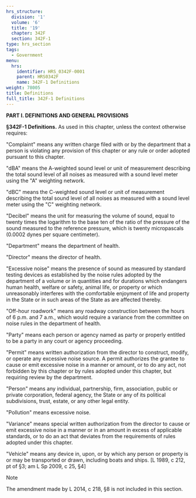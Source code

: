 ```yaml
---
hrs_structure:
  division: '1'
  volume: '6'
  title: '19'
  chapter: 342F
  section: 342F-1
type: hrs_section
tags:
  - Government
menu:
  hrs:
    identifier: HRS_0342F-0001
    parent: HRS0342F
    name: 342F-1 Definitions
weight: 78005
title: Definitions
full_title: 342F-1 Definitions
---
```

**PART I. DEFINITIONS AND GENERAL PROVISIONS**

**§342F-1 Definitions.** As used in this chapter, unless the context otherwise requires:

"Complaint" means any written charge filed with or by the department that a person is violating any provision of this chapter or any rule or order adopted pursuant to this chapter.

"dBA" means the A-weighted sound level or unit of measurement describing the total sound level of all noises as measured with a sound level meter using the "A" weighting network.

"dBC" means the C-weighted sound level or unit of measurement describing the total sound level of all noises as measured with a sound level meter using the "C" weighting network.

"Decibel" means the unit for measuring the volume of sound, equal to twenty times the logarithm to the base ten of the ratio of the pressure of the sound measured to the reference pressure, which is twenty micropascals (0.0002 dynes per square centimeter).

"Department" means the department of health.

"Director" means the director of health.

"Excessive noise" means the presence of sound as measured by standard testing devices as established by the noise rules adopted by the department of a volume or in quantities and for durations which endangers human health, welfare or safety, animal life, or property or which unreasonably interferes with the comfortable enjoyment of life and property in the State or in such areas of the State as are affected thereby.

"Off-hour roadwork" means any roadway construction between the hours of 6 p.m. and 7 a.m., which would require a variance from the committee on noise rules in the department of health.

"Party" means each person or agency named as party or properly entitled to be a party in any court or agency proceeding.

"Permit" means written authorization from the director to construct, modify, or operate any excessive noise source. A permit authorizes the grantee to cause or emit excessive noise in a manner or amount, or to do any act, not forbidden by this chapter or by rules adopted under this chapter, but requiring review by the department.

"Person" means any individual, partnership, firm, association, public or private corporation, federal agency, the State or any of its political subdivisions, trust, estate, or any other legal entity.

"Pollution" means excessive noise.

"Variance" means special written authorization from the director to cause or emit excessive noise in a manner or in an amount in excess of applicable standards, or to do an act that deviates from the requirements of rules adopted under this chapter.

"Vehicle" means any device in, upon, or by which any person or property is or may be transported or drawn, including boats and ships. [L 1989, c 212, pt of §3; am L Sp 2009, c 25, §4]

Note

The amendment made by L 2014, c 218, §8 is not included in this section.